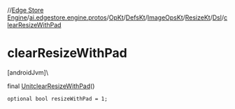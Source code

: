 //[Edge Store Engine](../../../../../../../index.md)/[ai.edgestore.engine.protos](../../../../../index.md)/[OpKt](../../../../index.md)/[DefsKt](../../../index.md)/[ImageOpsKt](../../index.md)/[ResizeKt](../index.md)/[Dsl](index.md)/[clearResizeWithPad](clear-resize-with-pad.md)

# clearResizeWithPad

[androidJvm]\

final [Unit](https://kotlinlang.org/api/latest/jvm/stdlib/kotlin/-unit/index.html)[clearResizeWithPad](clear-resize-with-pad.md)()

<code>optional bool resizeWithPad = 1;</code>
